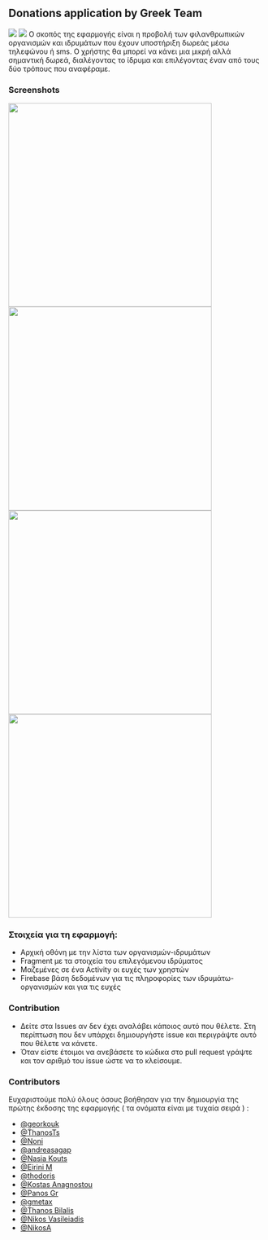 ## Donations application by Greek Team
[![](https://1onjea25cyhx3uvxgs4vu325-wpengine.netdna-ssl.com/wp-content/themes/udacity_wp_1_8/images/Udacity_Logo_SVG_200x35.svg)]()
[![](https://github.com/tpakis/Charities/blob/master/prosfero_love_o.png)]()
Ο σκοπός της εφαρμογής είναι η προβολή των φιλανθρωπικών οργανισμών και ιδρυμάτων που έχουν υποστήριξη δωρεάς μέσω τηλεφώνου ή sms. Ο χρήστης θα μπορεί να κάνει μια μικρή αλλά σημαντική δωρεά, διαλέγοντας το ίδρυμα και επιλέγοντας έναν από τους δύο τρόπους που αναφέραμε.

### Screenshots
<img src="https://github.com/tpakis/Charities/blob/master/screen1.png" width="400"> <img src="https://github.com/tpakis/Charities/blob/master/screen2.png" width="400"> <img src="https://github.com/tpakis/Charities/blob/master/screen3.png" width="400"> <img src="https://github.com/tpakis/Charities/blob/master/screen4.png" width="400">


### Στοιχεία για τη εφαρμογή:

  - Αρχική οθόνη με την λίστα των οργανισμών-ιδρυμάτων
  - Fragment με τα στοιχεία του επιλεγόμενου ιδρύματος
  - Μαζεμένες σε ένα Activity οι ευχές των χρηστών
  - Firebase βάση δεδομένων για τις πληροφορίες των ιδρυμάτω-οργανισμών και για τις ευχές

### Contribution
  - Δείτε στα Issues αν δεν έχει αναλάβει κάποιος αυτό που θέλετε. Στη περίπτωση που δεν υπάρχει δημιουργήστε issue και περιγράψτε αυτό που θέλετε να κάνετε.
  - Όταν είστε έτοιμοι να ανεβάσετε το κώδικα στο pull request γράψτε και τον αριθμό του issue ώστε να το κλείσουμε.


### Contributors
Ευχαριστούμε πολύ όλους όσους βοήθησαν για την δημιουργία της πρώτης έκδοσης της εφαρμογής 
( τα ονόματα είναι με τυχαία σειρά ) :
* <a href="https://github.com/georgekouk27">@georkouk</a>
* <a href="https://github.com/tpakis">@ThanosTs</a>
* <a href="">@Noni</a>
* <a href="https://github.com/andreasagap">@andreasagap</a> 
* <a href="https://github.com/NasiaKouts">@Nasia Kouts </a> 
* <a href="https://github.com/EiriniMits">@Eirini M </a> 
* <a href="https://github.com/tedwp">@thodoris </a>
* <a href="https://github.com/anagnostou74">@Kostas Anagnostou</a>
* <a href="https://github.com/PanosGr94">@Panos Gr </a>
* <a href="https://github.com/MeTaXaS4">@gmetax </a>
* <a href="">@Thanos Bilalis </a>
* <a href="https://github.com/terpal">@Nikos Vasileiadis </a>
* <a href="https://github.com/nal3x">@NikosA </a>
